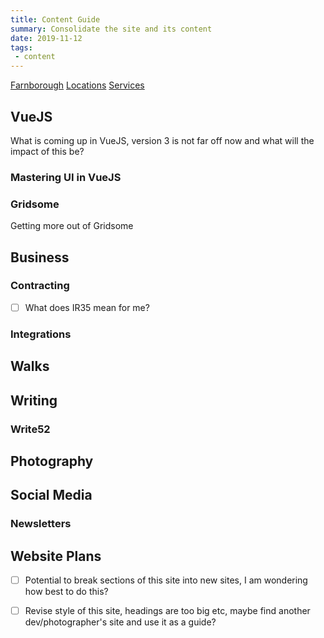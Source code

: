 ```yaml
---
title: Content Guide
summary: Consolidate the site and its content
date: 2019-11-12
tags:
 - content 
---
```


[Farnborough](./locations/farnborough)
[Locations](./locations)
[Services](./services)


## VueJS
What is coming up in VueJS, version 3 is not far off now and what will the impact of this be?

### Mastering UI in VueJS

### Gridsome
Getting more out of Gridsome

## Business
### Contracting
- [ ] What does IR35 mean for me? 
### Integrations

## Walks

## Writing
### Write52

## Photography

## Social Media
### Newsletters



## Website Plans

- [ ] Potential to break sections of this site into new sites, I am wondering how best to do this?
- [ ] Revise style of this site, headings are too big etc, maybe find another dev/photographer's site and use it as a guide?

